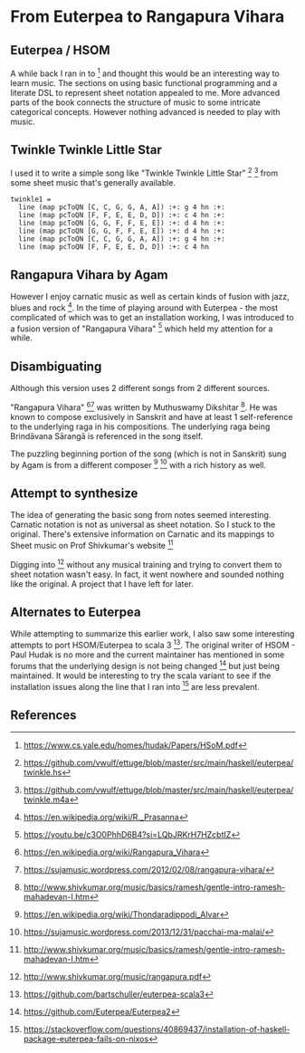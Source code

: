 # From Euterpea to Rangapura Vihara

## Euterpea / HSOM
A while back I ran in to [^6] and thought this would be an interesting way to learn music.
The sections on using basic functional programming and a literate DSL to represent sheet notation
appealed to me. More advanced parts of the book connects the structure of music to some intricate
categorical concepts. However nothing advanced is needed to play with music.

## Twinkle Twinkle Little Star
I used it to write a simple song like "Twinkle Twinkle Little Star" [^1] [^5] from some sheet music that's
generally available.

```
twinkle1 =
  line (map pcToQN [C, C, G, G, A, A]) :+: g 4 hn :+:
  line (map pcToQN [F, F, E, E, D, D]) :+: c 4 hn :+:
  line (map pcToQN [G, G, F, F, E, E]) :+: d 4 hn :+:
  line (map pcToQN [G, G, F, F, E, E]) :+: d 4 hn :+:
  line (map pcToQN [C, C, G, G, A, A]) :+: g 4 hn :+:
  line (map pcToQN [F, F, E, E, D, D]) :+: c 4 hn 
```

## Rangapura Vihara by Agam
However I enjoy carnatic music as well as certain kinds of fusion with jazz, blues and
rock [^7]. In the time of playing around with Euterpea - the most complicated of which was to get an installation
working, I was introduced to a fusion version of "Rangapura Vihara" [^8] which held my attention for a while.

## Disambiguating

Although this version uses 2 different songs from 2 different sources.

"Rangapura Vihara" [^2][^14] was written by Muthuswamy Dikshitar [^3].
He was known to compose exclusively in Sanskrit and have at least 1 self-reference to the underlying raga in his compositions.
The underlying raga being Brindāvana Sārangā is referenced in the song itself.

The puzzling beginning portion of the song (which is not in Sanskrit) sung by Agam is from a different composer [^12] [^13]
with a rich history as well.

## Attempt to synthesize

The idea of generating the basic song from notes seemed interesting. Carnatic notation is not as universal as sheet notation.
So I stuck to the original. There's extensive information on Carnatic and its mappings to Sheet music on Prof Shivkumar's website [^3]

Digging into [^4] without any musical training and trying to convert them to sheet notation wasn't easy.
In fact, it went nowhere and sounded nothing like the original. A project that I have left for later.

## Alternates to Euterpea
While attempting to summarize this earlier work, I also saw some interesting attempts to port HSOM/Euterpea to scala 3 [^10].
The original writer of HSOM - Paul Hudak is no more and the current maintainer has mentioned in some forums that the underlying
design is not being changed [^15] but just being maintained. It would be interesting to try the scala variant to see if the installation issues
along the line that I ran into [^9] are less prevalent.

## References

[^1]: https://github.com/vwulf/ettuge/blob/master/src/main/haskell/euterpea/twinkle.hs
[^2]: https://en.wikipedia.org/wiki/Rangapura_Vihara
[^3]: http://www.shivkumar.org/music/basics/ramesh/gentle-intro-ramesh-mahadevan-I.htm
[^4]: http://www.shivkumar.org/music/rangapura.pdf
[^5]: https://github.com/vwulf/ettuge/blob/master/src/main/haskell/euterpea/twinkle.m4a
[^6]: https://www.cs.yale.edu/homes/hudak/Papers/HSoM.pdf
[^7]: https://en.wikipedia.org/wiki/R._Prasanna
[^8]: https://youtu.be/c3O0PhhD6B4?si=LQbJRKrH7HZcbtIZ
[^9]: https://stackoverflow.com/questions/40869437/installation-of-haskell-package-euterpea-fails-on-nixos
[^10]: https://github.com/bartschuller/euterpea-scala3
[^11]: https://en.wikipedia.org/wiki/Muthuswami_Dikshitar
[^12]: https://en.wikipedia.org/wiki/Thondaradippodi_Alvar
[^13]: https://sujamusic.wordpress.com/2013/12/31/pacchai-ma-malai/
[^14]: https://sujamusic.wordpress.com/2012/02/08/rangapura-vihara/
[^15]: https://github.com/Euterpea/Euterpea2
